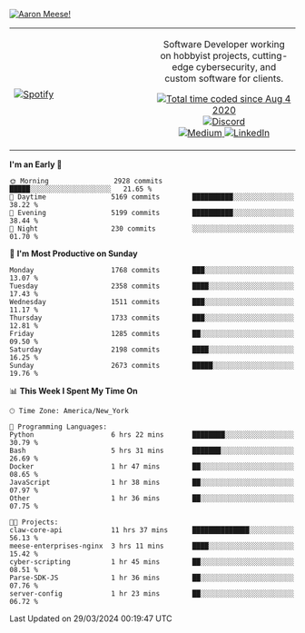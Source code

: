 [![Aaron Meese!](https://user-images.githubusercontent.com/17814535/88975338-a2aabf00-d27f-11ea-963f-8a19608716b4.png)](https://github.com/ajmeese7/readme-ascii "README ASCII")

<!-- Modified from project here: https://github.com/novatorem/novatorem -->
<table width="100%">
  <tr>
  <td width="50%">

&nbsp; <br> [![Spotify](https://ajmeese7.vercel.app/api/spotify)](https://open.spotify.com/user/ajmeese)

  </td>
  <td width="50%">
    <p align="center">
    Software Developer working on hobbyist projects, cutting-edge cybersecurity, and custom software for clients.
    </p>
    <p align="center">
      <a href="https://wakatime.com/@f726891d-3b02-46cd-9b60-e8c59f9e2b14">
        <img src="https://wakatime.com/badge/user/f726891d-3b02-46cd-9b60-e8c59f9e2b14.svg" alt="Total time coded since Aug 4 2020" title="WakaTime" />
      </a>
      <a href="http://link.aaronmeese.com/discord">
        <img src="https://img.shields.io/badge/discord-ajmeese7%234835-369?style=flat-square&logo=discord&logoColor=white&color=purple" alt="Discord" title="Discord">
      </a>
      <br />
      <a href="https://link.aaronmeese.com/medium">
        <img src="https://img.shields.io/badge/medium-ajmeese7-1DB954?style=flat-square&logo=medium&logoColor=white" alt="Medium" title="Medium">
      </a>
      <a href="https://link.aaronmeese.com/linkedin">
        <img src="https://img.shields.io/badge/linkedIn-aaronmeese-1DB954?style=flat-square&logo=linkedin&logoColor=white&color=blue" alt="LinkedIn" title="LinkedIn">
      </a>
    </p>
  </td>

</table>

[//]: <> (The `&nbsp;` is to have Aphelion take up more space)

<!--START_SECTION:waka-->
**I'm an Early 🐤** 

```text
🌞 Morning                2928 commits        █████░░░░░░░░░░░░░░░░░░░░   21.65 % 
🌆 Daytime                5169 commits        ██████████░░░░░░░░░░░░░░░   38.22 % 
🌃 Evening                5199 commits        ██████████░░░░░░░░░░░░░░░   38.44 % 
🌙 Night                  230 commits         ░░░░░░░░░░░░░░░░░░░░░░░░░   01.70 % 
```
📅 **I'm Most Productive on Sunday** 

```text
Monday                   1768 commits        ███░░░░░░░░░░░░░░░░░░░░░░   13.07 % 
Tuesday                  2358 commits        ████░░░░░░░░░░░░░░░░░░░░░   17.43 % 
Wednesday                1511 commits        ███░░░░░░░░░░░░░░░░░░░░░░   11.17 % 
Thursday                 1733 commits        ███░░░░░░░░░░░░░░░░░░░░░░   12.81 % 
Friday                   1285 commits        ██░░░░░░░░░░░░░░░░░░░░░░░   09.50 % 
Saturday                 2198 commits        ████░░░░░░░░░░░░░░░░░░░░░   16.25 % 
Sunday                   2673 commits        █████░░░░░░░░░░░░░░░░░░░░   19.76 % 
```


📊 **This Week I Spent My Time On** 

```text
🕑︎ Time Zone: America/New_York

💬 Programming Languages: 
Python                   6 hrs 22 mins       ████████░░░░░░░░░░░░░░░░░   30.79 % 
Bash                     5 hrs 31 mins       ███████░░░░░░░░░░░░░░░░░░   26.69 % 
Docker                   1 hr 47 mins        ██░░░░░░░░░░░░░░░░░░░░░░░   08.65 % 
JavaScript               1 hr 38 mins        ██░░░░░░░░░░░░░░░░░░░░░░░   07.97 % 
Other                    1 hr 36 mins        ██░░░░░░░░░░░░░░░░░░░░░░░   07.75 % 

🐱‍💻 Projects: 
claw-core-api            11 hrs 37 mins      ██████████████░░░░░░░░░░░   56.13 % 
meese-enterprises-nginx  3 hrs 11 mins       ████░░░░░░░░░░░░░░░░░░░░░   15.42 % 
cyber-scripting          1 hr 45 mins        ██░░░░░░░░░░░░░░░░░░░░░░░   08.51 % 
Parse-SDK-JS             1 hr 36 mins        ██░░░░░░░░░░░░░░░░░░░░░░░   07.76 % 
server-config            1 hr 23 mins        ██░░░░░░░░░░░░░░░░░░░░░░░   06.72 % 
```


 Last Updated on 29/03/2024 00:19:47 UTC
<!--END_SECTION:waka-->
